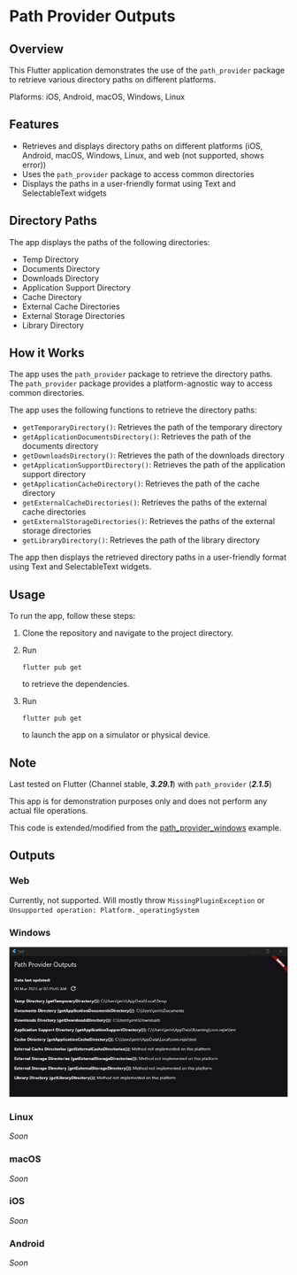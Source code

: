 # Path Provider Outputs

## Overview

This Flutter application demonstrates the use of the `path_provider` package to retrieve various directory paths on different platforms.

Plaforms: iOS, Android, macOS, Windows, Linux

## Features

* Retrieves and displays directory paths on different platforms (iOS, Android, macOS, Windows, Linux, and web (not supported, shows error))
* Uses the `path_provider` package to access common directories
* Displays the paths in a user-friendly format using Text and SelectableText widgets

## Directory Paths

The app displays the paths of the following directories:

* Temp Directory
* Documents Directory
* Downloads Directory
* Application Support Directory
* Cache Directory
* External Cache Directories
* External Storage Directories
* Library Directory

## How it Works

The app uses the `path_provider` package to retrieve the directory paths. The `path_provider` package provides a platform-agnostic way to access common directories.

The app uses the following functions to retrieve the directory paths:

* `getTemporaryDirectory()`: Retrieves the path of the temporary directory
* `getApplicationDocumentsDirectory()`: Retrieves the path of the documents directory
* `getDownloadsDirectory()`: Retrieves the path of the downloads directory
* `getApplicationSupportDirectory()`: Retrieves the path of the application support directory
* `getApplicationCacheDirectory()`: Retrieves the path of the cache directory
* `getExternalCacheDirectories()`: Retrieves the paths of the external cache directories
* `getExternalStorageDirectories()`: Retrieves the paths of the external storage directories
* `getLibraryDirectory()`: Retrieves the path of the library directory

The app then displays the retrieved directory paths in a user-friendly format using Text and SelectableText widgets.

## Usage

To run the app, follow these steps:

1. Clone the repository and navigate to the project directory.
2. Run 
    ```
    flutter pub get
    ```
    to retrieve the dependencies.

3. Run 
    ```
    flutter pub get
    ``` 
    to launch the app on a simulator or physical device.

## Note

Last tested on Flutter (Channel stable, ***3.29.1***) with `path_provider` (***2.1.5***)

This app is for demonstration purposes only and does not perform any actual file operations.

This code is extended/modified from the [path_provider_windows](https://pub.dev/packages/path_provider_windows) example.

## Outputs

### Web

Currently, not supported. Will mostly throw `MissingPluginException` or `Unsupported operation: Platform._operatingSystem`

### Windows

![Windows Results](results/windows.png)

### Linux

*Soon*

### macOS

*Soon*

### iOS

*Soon*

### Android

*Soon*
